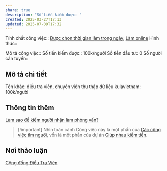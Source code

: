 ```yaml
---
share: true
description: "Số tiền kiếm được: "
created: 2025-03-27T17:13
updated: 2025-07-09T17:32
---
```

Tính chất công việc:: [Được chọn thời gian làm trong ngày](../../../../%C4%90%E1%BA%B7c%20%C4%91i%E1%BB%83m%20c%C3%B4ng%20vi%E1%BB%87c/Th%E1%BB%9Di%20%C4%91i%E1%BB%83m%20l%C3%A0m%20vi%E1%BB%87c/%C4%90%C6%B0%E1%BB%A3c%20ch%E1%BB%8Dn%20th%E1%BB%9Di%20gian%20l%C3%A0m%20trong%20ng%C3%A0y.md), [Làm online](../../../../%C4%90%E1%BA%B7c%20%C4%91i%E1%BB%83m%20c%C3%B4ng%20vi%E1%BB%87c/N%C6%A1i%20l%C3%A0m%20vi%E1%BB%87c/L%C3%A0m%20tr%E1%BB%B1c%20tuy%E1%BA%BFn.md)
Hình thức:: 

Mô tả công việc:: 
Số tiền kiếm được:: 100k/người
Số tiền đầu tư:: 0
Số người cần tuyển:: 

## Mô tả chi tiết
Tên khác: điều tra viên, chuyên viên thu thập dữ liệu
kulavietnam: 100k/người

## Thông tin thêm
[Làm sao để kiếm người nhận làm phỏng vấn?](../../../../../M%E1%BB%9F%20r%E1%BB%99ng%20m%E1%BB%91i%20quan%20h%E1%BB%87/Ki%E1%BA%BFm%20ng%C6%B0%E1%BB%9Di%20s%E1%BA%B5n%20s%C3%A0ng%20cho%20m%C3%ACnh%20h%E1%BB%8Fi.md)

> [!important] Nhìn toàn cảnh
> Công việc này là một phần của [Các công việc tìm người](./index.md), vốn là một phần của dự án [Giúp nhau kiếm tiền](../../../../../../%F0%9F%93%90D%E1%BB%B1%20%C3%A1n/Gi%C3%BAp%20nhau%20ki%E1%BA%BFm%20ti%E1%BB%81n/index.md).

## Nơi thảo luận
[Cộng đồng Điều Tra Viên](https://www.facebook.com/groups/DTVMDRI)
